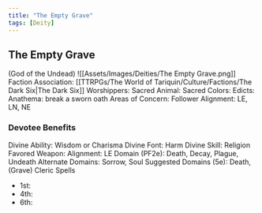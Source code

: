 ```yaml
---
title: "The Empty Grave"
tags: [Deity]
---
```

## The Empty Grave
(God of the Undead)
![[Assets/Images/Deities/The Empty Grave.png]]
Faction Association: [[TTRPGs/The World of Tariquin/Culture/Factions/The Dark Six|The Dark Six]]
Worshippers:
Sacred Animal: 
Sacred Colors: 
Edicts: 
Anathema: break a sworn oath
Areas of Concern: 
Follower Alignment: LE, LN, NE

### Devotee Benefits
Divine Ability: Wisdom or Charisma
Divine Font: Harm
Divine Skill: Religion
Favored Weapon: 
Alignment: LE
Domain (PF2e): Death, Decay, Plague, Undeath
Alternate Domains: Sorrow, Soul
Suggested Domains (5e): Death, (Grave)
Cleric Spells
- 1st: 
- 4th: 
- 6th: 
